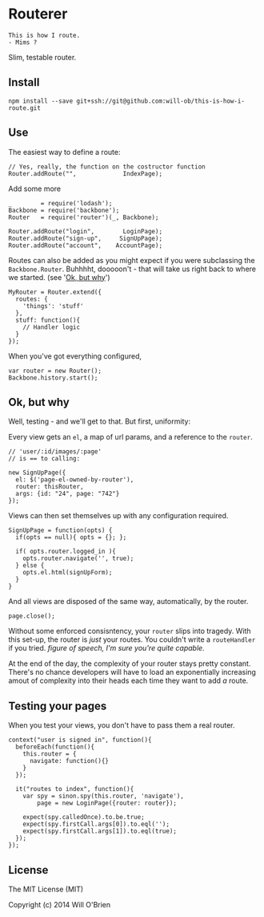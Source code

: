 Routerer
===================

```
This is how I route.
- Mims ?
```

Slim, testable router.

Install
---------

```
npm install --save git+ssh://git@github.com:will-ob/this-is-how-i-route.git
```

Use
----------

The easiest way to define a route:

```
// Yes, really, the function on the costructor function
Router.addRoute("",             IndexPage);
```

Add some more

```
_        = require('lodash');
Backbone = require('backbone');
Router   = require('router')(_, Backbone);

Router.addRoute("login",        LoginPage);
Router.addRoute("sign-up",     SignUpPage);
Router.addRoute("account",    AccountPage);
```

Routes can also be added as you might expect if you were subclassing the `Backbone.Router`. Buhhhht, dooooon't - that will take us right back to where we started. (see '[Ok, but why](#ok-but-why)')

```
MyRouter = Router.extend({
  routes: {
    'things': 'stuff'
  },
  stuff: function(){
    // Handler logic
  }
});
```
When you've got everything configured,

```
var router = new Router();
Backbone.history.start();
```

Ok, but why
---------------

Well, testing - and we'll get to that. But first, uniformity:

Every view gets an `el`, a map of url params, and a reference to the `router`.

```
// 'user/:id/images/:page'
// is == to calling:

new SignUpPage({
  el: $('page-el-owned-by-router'),
  router: thisRouter,
  args: {id: "24", page: "742"}
});
```

Views can then set themselves up with any configuration required.

```
SignUpPage = function(opts) {
  if(opts == null){ opts = {}; };

  if( opts.router.logged_in ){
    opts.router.navigate('', true);
  } else {
    opts.el.html(signUpForm);
  }
}
```

And all views are disposed of the same way, automatically, by the router.

```
page.close();
```

Without some enforced consisntency, your `router` slips into tragedy. With this set-up, the router is _just_ your routes. You couldn't write a `routeHandler` if you tried. _figure of speech, I'm sure you're quite capable._

At the end of the day, the complexity of your router stays pretty constant. There's no chance developers will have to load an exponentially increasing amout of complexity into their heads each time they want to add _a_ route.

Testing your pages
------------------

When you test your views, you don't have to pass them a real router.


```
context("user is signed in", function(){
  beforeEach(function(){
    this.router = {
      navigate: function(){}
    }
  });

  it("routes to index", function(){
    var spy = sinon.spy(this.router, 'navigate'),
        page = new LoginPage({router: router});

    expect(spy.calledOnce).to.be.true;
    expect(spy.firstCall.args[0]).to.eql('');
    expect(spy.firstCall.args[1]).to.eql(true);
  });
});
```


License
--------

The MIT License (MIT)

Copyright (c) 2014 Will O'Brien



